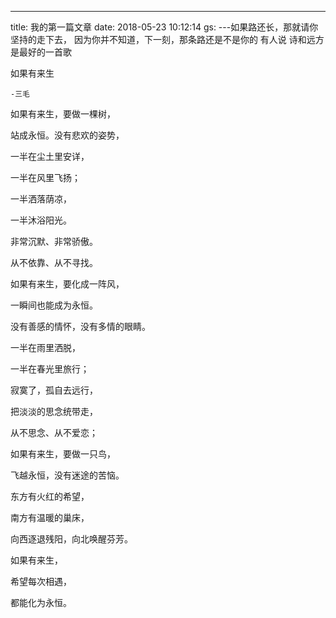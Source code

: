 ﻿---
title: 我的第一篇文章
date: 2018-05-23 10:12:14
gs:
---如果路还长，那就请你坚持的走下去，
因为你并不知道，下一刻，那条路还是不是你的
有人说
诗和远方是最好的一首歌  

如果有来生 

	-三毛

如果有来生，要做一棵树，

站成永恒。没有悲欢的姿势，

一半在尘土里安详，

一半在风里飞扬；

一半洒落荫凉，

一半沐浴阳光。

非常沉默、非常骄傲。

从不依靠、从不寻找。

如果有来生，要化成一阵风，

一瞬间也能成为永恒。

没有善感的情怀，没有多情的眼睛。

一半在雨里洒脱，

一半在春光里旅行；

寂寞了，孤自去远行，

把淡淡的思念统带走，

从不思念、从不爱恋；

如果有来生，要做一只鸟，

飞越永恒，没有迷途的苦恼。

东方有火红的希望，

南方有温暖的巢床，

向西逐退残阳，向北唤醒芬芳。

如果有来生，

希望每次相遇，

都能化为永恒。

